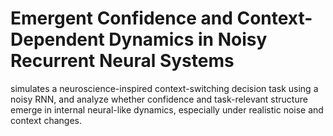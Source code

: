 # Emergent Confidence and Context-Dependent Dynamics in Noisy Recurrent Neural Systems
simulates a neuroscience-inspired context-switching decision task using a noisy RNN, and analyze whether confidence and task-relevant structure emerge in internal neural-like dynamics, especially under realistic noise and context changes.
